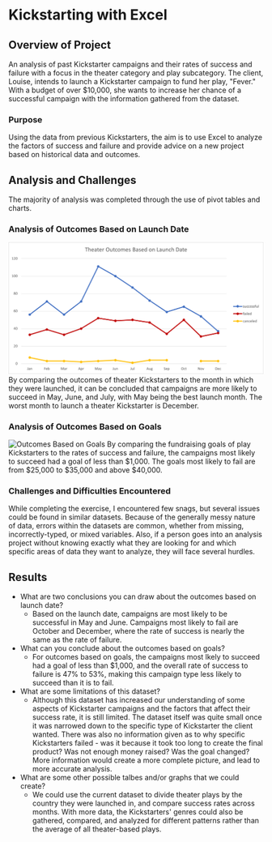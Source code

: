 # Kickstarting with Excel

## Overview of Project
An analysis of past Kickstarter campaigns and their rates of success and failure with a focus in the theater category and play subcategory. The client, Louise, intends to launch a Kickstarter campaign to fund her play, "Fever." With a budget of over $10,000, she wants to increase her chance of a successful campaign with the information gathered from the dataset.

### Purpose
Using the data from previous Kickstarters, the aim is to use Excel to analyze the factors of success and failure and provide advice on a new project based on historical data and outcomes.

## Analysis and Challenges
The majority of analysis was completed through the use of pivot tables and charts. 

### Analysis of Outcomes Based on Launch Date
![Theater_Outcomes_vs_Launch](/Resources/Theater_Outcomes_vs_Launch.png)
By comparing the outcomes of theater Kickstarters to the month in which they were launched, it can be concluded that campaigns are more likely to succeed in May, June, and July, with May being the best launch month. The worst month to launch a theater Kickstarter is December.

### Analysis of Outcomes Based on Goals
![Outcomes Based on Goals](/Resouces/Outcomes_vs_Goals.png)
By comparing the fundraising goals of play Kickstarters to the rates of success and failure, the campaigns most likely to succeed had a goal of less than $1,000. The goals most likely to fail are from $25,000 to $35,000 and above $40,000. 

### Challenges and Difficulties Encountered
While completing the exercise, I encountered few snags, but several issues could be found in similar datasets. Because of the generally messy nature of data, errors within the datasets are common, whether from missing, incorrectly-typed, or mixed variables. Also, if a person goes into an analysis project without knowing exactly what they are looking for and which specific areas of data they want to analyze, they will face several hurdles.

## Results
- What are two conclusions you can draw about the outcomes based on launch date?
    - Based on the launch date, campaigns are most likely to be successful in May and June. Campaigns most likely to fail are October and December, where the rate of success is nearly the same as the rate of failure.
- What can you conclude about the outcomes based on goals?
    - For outcomes based on goals, the campaigns most lkely to succeed had a goal of less than $1,000, and the overall rate of success to failure is 47% to 53%, making this campaign type less likely to succeed than it is to fail.
- What are some limitations of this dataset?
    - Although this dataset has increased our understanding of some aspects of Kickstarter campaigns and the factors that affect their success rate, it is still limited. The dataset itself was quite small once it was narrowed down to the specific type of Kickstarter the client wanted. There was also no information given as to why specific Kickstarters failed - was it because it took too long to create the final product? Was not enough money raised? Was the goal changed? More information would create a more complete picture, and lead to more accurate analysis.
- What are some other possible talbes and/or graphs that we could create?
    - We could use the current dataset to divide theater plays by the country they were launched in, and compare success rates across months. With more data, the Kickstarters' genres could also be gathered, compared, and analyzed for different patterns rather than the average of all theater-based plays.
